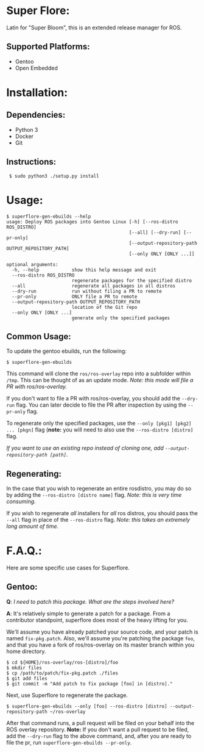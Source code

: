 Super Flore:
=================
Latin for "Super Bloom", this is an extended release manager for
ROS.

Supported Platforms:
--------------------
 * Gentoo
 * Open Embedded

Installation:
=============

Dependencies:
--------------
 * Python 3
 * Docker
 * Git

Instructions:
-------------

```
 $ sudo python3 ./setup.py install
```

Usage:
======

```
$ superflore-gen-ebuilds --help
usage: Deploy ROS packages into Gentoo Linux [-h] [--ros-distro ROS_DISTRO]
                                             [--all] [--dry-run] [--pr-only]
                                             [--output-repository-path OUTPUT_REPOSITORY_PATH]
                                             [--only ONLY [ONLY ...]]

optional arguments:
  -h, --help            show this help message and exit
  --ros-distro ROS_DISTRO
                        regenerate packages for the specified distro
  --all                 regenerate all packages in all distros
  --dry-run             run without filing a PR to remote
  --pr-only             ONLY file a PR to remote
  --output-repository-path OUTPUT_REPOSITORY_PATH
                        location of the Git repo
  --only ONLY [ONLY ...]
                        generate only the specified packages
```

Common Usage:
--------------
To update the gentoo ebuilds, run the following:

```
$ superflore-gen-ebuilds
```

This command will clone the `ros/ros-overlay` repo into
a subfolder within `/tmp`. This can be thought of as an
update mode. *Note: this mode will file a PR with ros/ros-overlay.*

If you don't want to file a PR with ros/ros-overlay, you should add
the `--dry-run` flag. You can later decide to file the PR after inspection
by using the `--pr-only` flag.

To regenerate only the specified packages, use the `--only [pkg1] [pkg2] ... [pkgn]` flag (**note:** you will need to also use the `--ros-distro [distro]` flag.

*If you want to use an existing repo instead of cloning one,
add `--output-repository-path [path]`.*

Regenerating:
--------------
In the case that you wish to regenerate an entire rosdistro, you may do
so by adding the `--ros-distro [distro name]` flag. *Note: this is very
time consuming.*

If you wish to regenerate _all_ installers for _all_ ros distros, you
should pass the `--all` flag in place of the `--ros-distro` flag. *Note:
this takes an _extremely_ long amount of time.*


F.A.Q.:
=========
Here are some specific use cases for Superflore.

Gentoo:
--------

**Q**: _I need to patch this package. What are the steps involved here?_

**A**: It's relatively simple to generate a patch for a package. From a 
contributor standpoint, superflore does most of the heavy lifting for you.

We'll assume you have already patched your source code, and your patch is
named `fix-pkg.patch`. Also, we'll assume you're patching the package `foo`,
and that you have a fork of ros/ros-overlay on its master branch within
you home directory.

```
$ cd ${HOME}/ros-overlay/ros-[distro]/foo
$ mkdir files
$ cp /path/to/patch/fix-pkg.patch ./files
$ git add files
$ git commit -m "Add patch to fix package [foo] in [distro]."
```

Next, use Superflore to regenerate the package.

```
$ superflore-gen-ebuilds --only [foo] --ros-distro [distro] --output-repository-path ~/ros-overlay
```

After that command runs, a pull request will be filed on your behalf into
the ROS overlay repository. **Note:** If you don't want a pull request to be
filed, add the `--dry-run` flag to the above command, and, after you are ready
to file the pr, run `superflore-gen-ebuilds --pr-only`.
